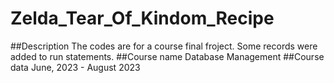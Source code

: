 # Zelda_Tear_Of_Kindom_Recipe
##Description
The codes are for a course final froject. Some records were added to run statements.
##Course name
Database Management
##Course data
June, 2023 - August 2023

